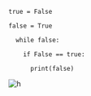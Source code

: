     true = False

    false = True

      while false:

        if False == true:
  
          print(false)

![h](https://cdn.discordapp.com/emojis/746768008902475787.gif?size=96&quality=lossless)
